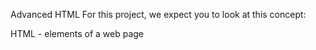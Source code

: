 Advanced HTML
For this project, we expect you to look at this concept:

HTML - elements of a web page
